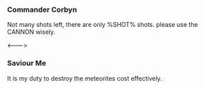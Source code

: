### Commander Corbyn

Not many shots left, there are only %SHOT% shots. please use the CANNON wisely.

<--->

### Saviour Me
<!-- AVATAR_ALIGN_RIGHT -->

It is my duty to destroy the meteorites cost effectively.